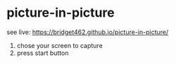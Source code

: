 # picture-in-picture

see live: https://bridget462.github.io/picture-in-picture/

1. chose your screen to capture
2. press start button
